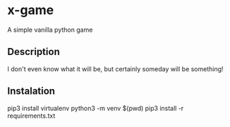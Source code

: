 # x-game
A simple vanilla python game

## Description
I don't even know what it will be, but certainly someday will be something!

## Instalation
pip3 install virtualenv
python3 -m venv $(pwd)
pip3 install -r requirements.txt